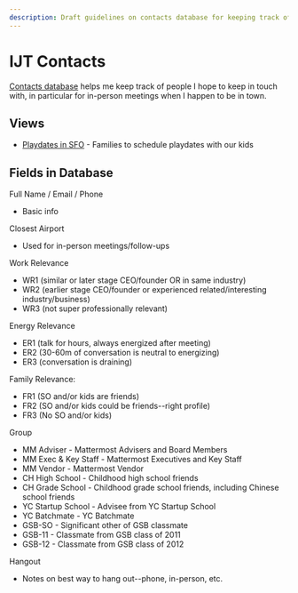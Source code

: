 ```yaml
---
description: Draft guidelines on contacts database for keeping track of key contacts
---
```


# IJT Contacts

[Contacts database](https://airtable.com/tbldcpptvGf0k7IFX/viw04NBDfthRtiRGr?blocks=hide) helps me keep track of people I hope to keep in touch with, in particular for in-person meetings when I happen to be in town. 

## Views

* [Playdates in SFO](https://airtable.com/tbldcpptvGf0k7IFX/viwRhsRNvuBmg0c4E?blocks=hide) - Families to schedule playdates with our kids 

## Fields in Database

Full Name / Email / Phone

* Basic info

Closest Airport

* Used for in-person meetings/follow-ups 

Work Relevance 

* WR1 \(similar or later stage CEO/founder OR in same industry\) 
* WR2 \(earlier stage CEO/founder or experienced related/interesting industry/business\) 
* WR3 \(not super professionally relevant\) 

Energy Relevance 

* ER1 \(talk for hours, always energized after meeting\) 
* ER2 \(30-60m of conversation is neutral to energizing\) 
* ER3 \(conversation is draining\)  

Family Relevance: 

* FR1 \(SO and/or kids are friends\)
* FR2 \(SO and/or kids could be friends--right profile\)
* FR3 \(No SO and/or kids\) 

Group

* MM Adviser - Mattermost Advisers and Board Members 
* MM Exec & Key Staff - Mattermost Executives and Key Staff
* MM Vendor - Mattermost Vendor 
* CH High School - Childhood high school friends 
* CH Grade School - Childhood grade school friends, including Chinese school friends 
* YC Startup School - Advisee from YC Startup School
* YC Batchmate - YC Batchmate 
* GSB-SO - Significant other of GSB classmate 
* GSB-11 - Classmate from GSB class of 2011
* GSB-12 - Classmate from GSB class of 2012

Hangout

* Notes on best way to hang out--phone, in-person, etc.







